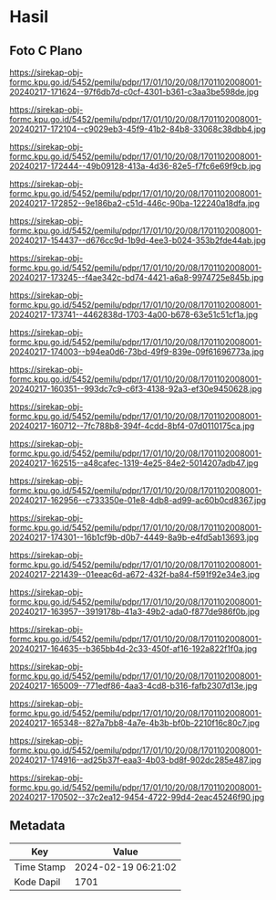 # Hasil

## Foto C Plano

https://sirekap-obj-formc.kpu.go.id/5452/pemilu/pdpr/17/01/10/20/08/1701102008001-20240217-171624--97f6db7d-c0cf-4301-b361-c3aa3be598de.jpg

https://sirekap-obj-formc.kpu.go.id/5452/pemilu/pdpr/17/01/10/20/08/1701102008001-20240217-172104--c9029eb3-45f9-41b2-84b8-33068c38dbb4.jpg

https://sirekap-obj-formc.kpu.go.id/5452/pemilu/pdpr/17/01/10/20/08/1701102008001-20240217-172444--49b09128-413a-4d36-82e5-f7fc6e69f9cb.jpg

https://sirekap-obj-formc.kpu.go.id/5452/pemilu/pdpr/17/01/10/20/08/1701102008001-20240217-172852--9e186ba2-c51d-446c-90ba-122240a18dfa.jpg

https://sirekap-obj-formc.kpu.go.id/5452/pemilu/pdpr/17/01/10/20/08/1701102008001-20240217-154437--d676cc9d-1b9d-4ee3-b024-353b2fde44ab.jpg

https://sirekap-obj-formc.kpu.go.id/5452/pemilu/pdpr/17/01/10/20/08/1701102008001-20240217-173245--f4ae342c-bd74-4421-a6a8-9974725e845b.jpg

https://sirekap-obj-formc.kpu.go.id/5452/pemilu/pdpr/17/01/10/20/08/1701102008001-20240217-173741--4462838d-1703-4a00-b678-63e51c51cf1a.jpg

https://sirekap-obj-formc.kpu.go.id/5452/pemilu/pdpr/17/01/10/20/08/1701102008001-20240217-174003--b94ea0d6-73bd-49f9-839e-09f61696773a.jpg

https://sirekap-obj-formc.kpu.go.id/5452/pemilu/pdpr/17/01/10/20/08/1701102008001-20240217-160351--993dc7c9-c6f3-4138-92a3-ef30e9450628.jpg

https://sirekap-obj-formc.kpu.go.id/5452/pemilu/pdpr/17/01/10/20/08/1701102008001-20240217-160712--7fc788b8-394f-4cdd-8bf4-07d0110175ca.jpg

https://sirekap-obj-formc.kpu.go.id/5452/pemilu/pdpr/17/01/10/20/08/1701102008001-20240217-162515--a48cafec-1319-4e25-84e2-5014207adb47.jpg

https://sirekap-obj-formc.kpu.go.id/5452/pemilu/pdpr/17/01/10/20/08/1701102008001-20240217-162956--c733350e-01e8-4db8-ad99-ac60b0cd8367.jpg

https://sirekap-obj-formc.kpu.go.id/5452/pemilu/pdpr/17/01/10/20/08/1701102008001-20240217-174301--16b1cf9b-d0b7-4449-8a9b-e4fd5ab13693.jpg

https://sirekap-obj-formc.kpu.go.id/5452/pemilu/pdpr/17/01/10/20/08/1701102008001-20240217-221439--01eeac6d-a672-432f-ba84-f591f92e34e3.jpg

https://sirekap-obj-formc.kpu.go.id/5452/pemilu/pdpr/17/01/10/20/08/1701102008001-20240217-163957--3919178b-41a3-49b2-ada0-f877de986f0b.jpg

https://sirekap-obj-formc.kpu.go.id/5452/pemilu/pdpr/17/01/10/20/08/1701102008001-20240217-164635--b365bb4d-2c33-450f-af16-192a822f1f0a.jpg

https://sirekap-obj-formc.kpu.go.id/5452/pemilu/pdpr/17/01/10/20/08/1701102008001-20240217-165009--771edf86-4aa3-4cd8-b316-fafb2307d13e.jpg

https://sirekap-obj-formc.kpu.go.id/5452/pemilu/pdpr/17/01/10/20/08/1701102008001-20240217-165348--827a7bb8-4a7e-4b3b-bf0b-2210f16c80c7.jpg

https://sirekap-obj-formc.kpu.go.id/5452/pemilu/pdpr/17/01/10/20/08/1701102008001-20240217-174916--ad25b37f-eaa3-4b03-bd8f-902dc285e487.jpg

https://sirekap-obj-formc.kpu.go.id/5452/pemilu/pdpr/17/01/10/20/08/1701102008001-20240217-170502--37c2ea12-9454-4722-99d4-2eac45246f90.jpg


## Metadata

| Key        | Value               |
| ---------- | ------------------- |
| Time Stamp | 2024-02-19 06:21:02 |
| Kode Dapil | 1701                |



